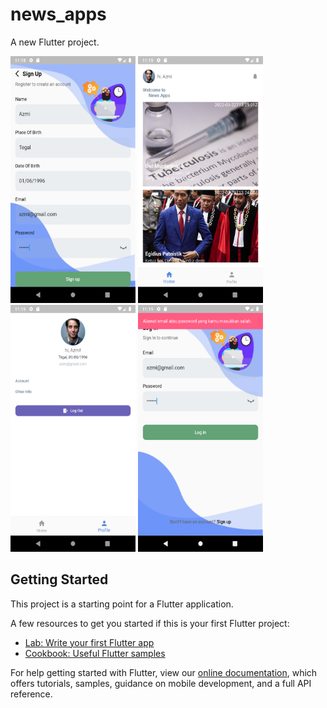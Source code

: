 # news_apps

A new Flutter project.

<img src="https://raw.githubusercontent.com/muftinurulazmi26/-CodeHouse-Academy-Tugas-Minggu-4/main/news_apps/screenshot/Screenshot_1647965914.png" width="200" height="395">
<img src="https://raw.githubusercontent.com/muftinurulazmi26/-CodeHouse-Academy-Tugas-Minggu-4/main/news_apps/screenshot/Screenshot_1647965957.png" width="200" height="395">
<img src="https://raw.githubusercontent.com/muftinurulazmi26/-CodeHouse-Academy-Tugas-Minggu-4/main/news_apps/screenshot/Screenshot_1647965963.png" width="200" height="395">
<img src="https://raw.githubusercontent.com/muftinurulazmi26/-CodeHouse-Academy-Tugas-Minggu-4/main/news_apps/screenshot/Screenshot_1647965987.png" width="200" height="395">

## Getting Started

This project is a starting point for a Flutter application.

A few resources to get you started if this is your first Flutter project:

- [Lab: Write your first Flutter app](https://flutter.dev/docs/get-started/codelab)
- [Cookbook: Useful Flutter samples](https://flutter.dev/docs/cookbook)

For help getting started with Flutter, view our
[online documentation](https://flutter.dev/docs), which offers tutorials,
samples, guidance on mobile development, and a full API reference.
